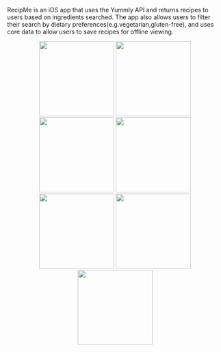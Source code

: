 RecipMe is an iOS app that uses the Yummly API and returns recipes to users based on ingredients searched. The app also allows users to filter their search by dietary preferences(e.g.vegetarian,gluten-free), and uses core data to allow users to save recipes for offline viewing.

<p align="center">
  <img src="https://raw.github.com/DanielGrosman/RecipeApp/master/Screenshots/Launch-Screen.jpg" width="175"/>
  <img src="https://raw.github.com/DanielGrosman/RecipeApp/master/Screenshots/Saved-Recipes-Empty.jpg" width="175"/>
  <img src="https://raw.github.com/DanielGrosman/RecipeApp/master/Screenshots/Search-Screen.jpg" width="175"/>
  <img src="https://raw.github.com/DanielGrosman/RecipeApp/master/Screenshots/Filter.jpg" width="175"/>
  <img src="https://raw.github.com/DanielGrosman/RecipeApp/master/Screenshots/Search-Recipes-Screen.jpg" width="175"/>
  <img src="https://raw.github.com/DanielGrosman/RecipeApp/master/Screenshots/Recipe-Details.jpg" width="175"/>
  <img src="https://raw.github.com/DanielGrosman/RecipeApp/master/Screenshots/Saved-Recipes-Full.jpg" width="175"/>
</p>
